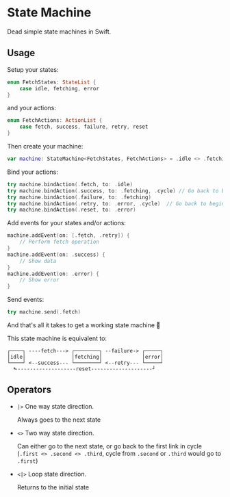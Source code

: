 # State Machine

Dead simple state machines in Swift.

## Usage
Setup your states:

```swift
enum FetchStates: StateList {
    case idle, fetching, error
}
```

and your actions:

```swift
enum FetchActions: ActionList {
    case fetch, success, failure, retry, reset
}
```

Then create your machine:

```swift
var machine: StateMachine<FetchStates, FetchActions> = .idle <> .fetching <> .error <|> .idle
```

Bind your actions:

```swift
try machine.bindAction(.fetch, to: .idle)
try machine.bindAction(.success, to: .fetching, .cycle) // Go back to beginning of cycle (first <> before current state)
try machine.bindAction(.failure, to: .fetching)
try machine.bindAction(.retry, to: .error, .cycle)  // Go back to beginning of cycle (first <> before current state)
try machine.bindAction(.reset, to: .error)
```

Add events for your states and/or actions:

```swift
machine.addEvent(on: [.fetch, .retry]) {
    // Perform fetch operation
}
machine.addEvent(on: .success) {
    // Show data
}
machine.addEvent(on: .error) {
    // Show error
}
```

Send events:

```swift
try machine.send(.fetch)
```

And that's all it takes to get a working state machine 🎉

This state machine is equivalent to:
```
┌────┐ ----fetch---> ┌────────┐ --failure-> ┌─────┐
│idle│               │fetching│             │error│
└────┘ <--success--- └────────┘ <--retry--- └─────┘
  ⬑-------------------reset--------------------┘
```

## Operators
* `|>`
    One way state direction.
    
    Always goes to the next state
* `<>`
    Two way state direction.
    
    Can either go to the next state, or go back to the first link in cycle (`.first <> .second <> .third`, cycle from `.second` or `.third` would go to `.first`)
* `<|>`
    Loop state direction.
    
    Returns to the initial state
